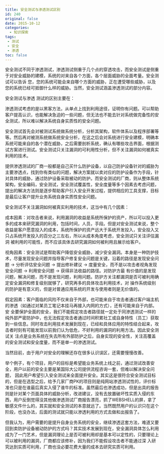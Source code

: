 ```yaml
---
title: 安全测试与渗透测试区别
id: 240
original: false
date: 2015-10-12
categories:
  - 知识探索
tags:
 - 测试
 - 安全
 - 渗透
toc: false
---
```


安全测试不同于渗透测试，渗透测试侧重于几个点的穿透攻击，而安全测试是侧重于对安全威胁的建模，系统的对来自各个方面，各个层面威胁的全面考量。安全测试可以告诉 您，您的系统可能会来自哪个方面的威胁，正在遭受哪些威胁，以及您的系统已经可抵御什么样的威胁。当然，安全测试涵盖渗透测试的部分内容。

安全测试与渗透 测试的区别主要在：

<!--more-->

渗透测试考虑的是以黑客方法，从单点上找到利用途径，证明你有问题。可以帮助客户提高认识，也能解决急迫的一些问题，但无法也不能去针对系统做完备性的安全测试，所以难以解决系统自身实质性的安全问题。

安全测试首先会对被测试系统做系统分析，分析其架构，软件体系以及程序部署等等。然后再对被测系统做系统安全分析，在这之后会对系统进行安全建模，明确本系统可能来自的各个潜在威胁，之后需要剖析系统，确认有哪些攻击界面，根据测试方案进行测试。安全测试只关注漏洞的可利用性分析，但不关注漏洞如何被真实利用的技术。

提供渗透测试的厂商一般都是自己买什么防护设备，以自己防护设备针对的威胁为主要渗透点，找到你有类似的问题，解决方案就以卖对应的防护设备作为手段，针对具体的威胁，通过防护设备采取被动的防护。而安全测试的厂商，则从整体系统 架构，安全编码，安全测试，安全测试覆盖性，安全度量等多个因素去考虑问题，提出的解决方法则是逐步帮助客户引入安全开发过程，提供相应的工具支撑，目标是最后让客户提升业务系统自身实质性安全问题。

安全测试不关注漏洞如何被真实利用的技术，这当中有几个因素：

成本因素：对攻击者来说，利用漏洞的收益是系统所保护的资产，所以可以投入更多的成本来研究漏洞的利用，包括时间，人员，手段。但是对安全测试来说，整个收益是客户愿意投入的成本，系统所保护的资产远大于系统开发投入，安全投入又只占系统开发投入的百分之三左右，所以从成本角度考虑，安全测试只关注评估漏洞 被利用的可能性，而不应该具体去研究漏洞如何被利用且展示给客户。

视角因素：安全测试是帮助客户降低安全威胁，减少安全漏洞。本身是一种防护技术，尽量发现安全问题并指导客户修复安全问题是关键，沿着的路径是发现安全问题 -> 分析评估安全问题 -> 提出修补建议 -> 度量安全，而不是以攻击者视角发现安全问题 -> 利用安全问题 -> 获得非法收益的路径。对防护方最 有价值的是发现问题，解决问题，而不是发现问题，利用问题。防护方关注都漏洞是否可被利用确定安全漏洞和修复级别就够了，研究再多的具体攻击利用技术，对 操作系统级别的防护是有意义的，但是对普通应用系统的开发与使用者则是无价值的。

假定因素：客户面临的风险不仅来自于外部，也可能来自于攻击者通过客户端主机的渗透（如通过对某员工笔记本挂马再接入内网的方式），还有可能来自于内部。安 全要保护全面的安全，我们不能假定攻击者路径就一定处于同渗透测试一样的纯外部严密防护中，也无法假定攻击者通过时间积累社工或自身特性（员工）获取到一些信息。同时攻击利用技术发展到现在，已经和具体应用的特性结合起来，攻击者时刻有可能发现以前我们认为低危，不好利用的漏洞的利用方法。因此安全测试关 注点是业务系统在失去所有外部防护之后，自身实现的安全性，关注高覆盖的安全测试和安全度量，而不是单一的渗透测试。

当然目前，由于用户对安全的理解还存在很多认识误区，还需要慢慢改善。

举个例子，有个项目，用户的目标是希望能业务系统上线之前，通过测试改善安全，用户以前的安全主要是某国际大公司提供流程咨询一套，但难以解决安全问题， 因此用户希望引入安全测试来全面提升安全。其实这是很符合安全测试目标的，但是在选型之后，给予几家厂商PK的项目则是纯网站渗透测试性的，评价标准也只是在谁最后真实入侵了谁牛的标准。虽然最后也渗透成功，但是出具的报告则是针对某个页面具体的威胁分析，改进建议，没有去放置破坏性实质入侵的东西，用户反倒觉得没其他做渗透测试厂商报告漂亮，抓了WEBSHELL的屏，拿了敏感文件什么的，其实就和安全测试的本意就远了。当然既然用户的认识只在这个阶段，也没办法，后面的测试就只能以渗透利用的方式去做和出报告了。

但我认为，用户需要的是提升自身业务系统的安全，继续渗透这套方法，难道又要回到卖防护设备被动防护的方式吗？其实技术发展到现在，安全漏洞具体怎么利用成为了一门艺术，但是漏洞理论上是否可被利用却是基本可以定性的，只要理论上可以被利用的漏洞，厂商都应该修补，因为我们不能假设攻击者不能通过深 入研究达到实质可利用，厂商也没必要花费大量的成本去研究实质可利用。